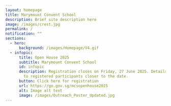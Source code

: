 ```yaml
---
layout: homepage
title: Marymount Convent School
description: Brief site description here
image: /images/crest.jpg
permalink: /
notification: ""
sections:
  - hero:
      background: /images/Homepage/V4.gif
  - infopic:
      title: Open House 2025
      subtitle: Marymount Convent School
      id: infopic
      description: Registration closes on Friday, 27 June 2025. Details will be sent
        to registered participants closer to the date.
      button: Click here for registration
      url: https://go.gov.sg/mcsopenhouse2025
      alt: Image alt text
      image: /images/Outreach_Poster_Updated.jpg
---
```

